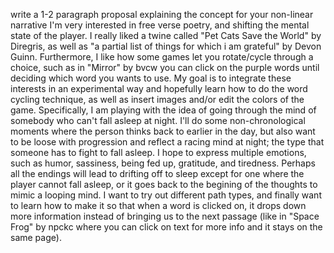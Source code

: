 write a 1-2 paragraph proposal explaining the concept for your non-linear narrative
I'm very interested in free verse poetry, and shifting the mental state of the player. I really liked a twine called "Pet Cats Save the World" by Diregris, as well as "a partial list of things for which i am grateful" by Devon Guinn. Furthermore, I like how some games let you rotate/cycle through a choice, such as in "Mirror" by bvcw you can click on the purple words until deciding which word you wants to use. My goal is to integrate these interests in an experimental way and hopefully learn how to do the word cycling technique, as well as insert images and/or edit the colors of the game. 
Specifically, I am playing with the idea of going through the mind of somebody who can't fall asleep at night. I'll do some non-chronological moments where the person thinks back to earlier in the day, but also want to be loose with progression and reflect a racing mind at night; the type that someone has to fight to fall asleep. I hope to express multiple emotions, such as humor, sassiness, being fed up, gratitude, and tiredness. Perhaps all the endings will lead to drifting off to sleep except for one where the player cannot fall asleep, or it goes back to the begining of the thoughts to mimic a looping mind. I want to try out different path types, and finally want to learn how to make it so that when a word is clicked on, it drops down more information instead of bringing us to the next passage (like in "Space Frog" by npckc where you can click on text for more info and it stays on the same page). 
